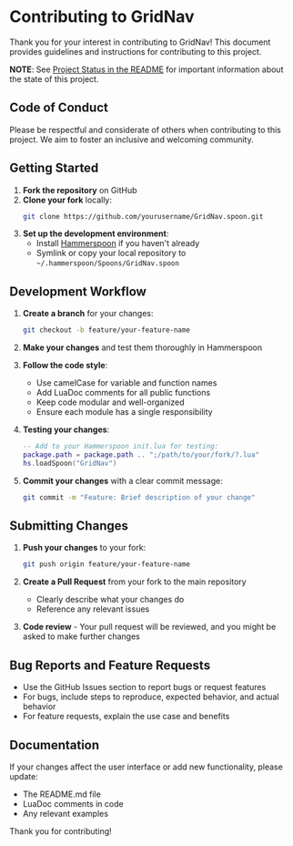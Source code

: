 # Contributing to GridNav

Thank you for your interest in contributing to GridNav! This document provides guidelines and instructions for contributing to this project.

**NOTE**: See [Project Status in the README](README.md#project-status) for important information about the state of this project.

## Code of Conduct

Please be respectful and considerate of others when contributing to this project. We aim to foster an inclusive and welcoming community.

## Getting Started

1. **Fork the repository** on GitHub
2. **Clone your fork** locally:
   ```bash
   git clone https://github.com/yourusername/GridNav.spoon.git
   ```
3. **Set up the development environment**:
   - Install [Hammerspoon](https://www.hammerspoon.org/) if you haven't already
   - Symlink or copy your local repository to `~/.hammerspoon/Spoons/GridNav.spoon`

## Development Workflow

1. **Create a branch** for your changes:
   ```bash
   git checkout -b feature/your-feature-name
   ```

2. **Make your changes** and test them thoroughly in Hammerspoon

3. **Follow the code style**:
   - Use camelCase for variable and function names
   - Add LuaDoc comments for all public functions
   - Keep code modular and well-organized
   - Ensure each module has a single responsibility

4. **Testing your changes**:
   ```lua
   -- Add to your Hammerspoon init.lua for testing:
   package.path = package.path .. ";/path/to/your/fork/?.lua"
   hs.loadSpoon("GridNav")
   ```

5. **Commit your changes** with a clear commit message:
   ```bash
   git commit -m "Feature: Brief description of your change"
   ```

## Submitting Changes

1. **Push your changes** to your fork:
   ```bash
   git push origin feature/your-feature-name
   ```

2. **Create a Pull Request** from your fork to the main repository
   - Clearly describe what your changes do
   - Reference any relevant issues

3. **Code review** - Your pull request will be reviewed, and you might be asked to make further changes

## Bug Reports and Feature Requests

- Use the GitHub Issues section to report bugs or request features
- For bugs, include steps to reproduce, expected behavior, and actual behavior
- For feature requests, explain the use case and benefits

## Documentation

If your changes affect the user interface or add new functionality, please update:
- The README.md file
- LuaDoc comments in code
- Any relevant examples

Thank you for contributing!
